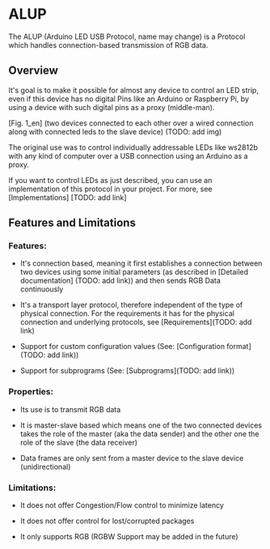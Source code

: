 # ALUP

The ALUP (Arduino LED USB Protocol, name may change) is a Protocol which handles connection-based transmission of RGB data.

## Overview

It's goal is to make it possible for almost any device to control an LED strip, even if this device has no digital Pins like an
Arduino or Raspberry Pi, by using a device with such digital pins as a proxy (middle-man).

[Fig. 1_en] (two devices connected to each other over a wired connection along with connected leds to the slave device) (TODO: add img)

The original use was to control individually addressable LEDs like ws2812b with
any kind of computer over a USB connection using an Arduino as a proxy.

If you want to control LEDs as just described, you can use an implementation of this protocol in your project. For more, see [Implementations] [TODO: add link]


## Features and Limitations
### Features:
- It's connection based, meaning it first establishes a connection between two devices using some
    initial parameters (as described in [Detailed documentation] (TODO: add link)) and then sends RGB Data continuously

- It's a transport layer protocol, therefore independent of the type of physical connection.
    For the requirements it has for the physical connection and underlying protocols, see [Requirements](TODO: add link)

- Support for custom configuration values (See: [Configuration format](TODO: add link))
- Support for subprograms (See: [Subprograms](TODO: add link))


### Properties:
- Its use is to transmit RGB data
- It is master-slave based which means one of the two connected devices takes the role of the master (aka the data sender)
    and the other one the role of the slave (the data receiver)

- Data frames are only sent from a master device to the slave device (unidirectional)


### Limitations:
- It does not offer Congestion/Flow control to minimize latency
- It does not offer control for lost/corrupted packages

- It only supports RGB (RGBW Support may be added in the future)
